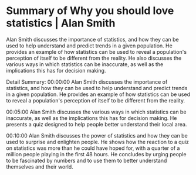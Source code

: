 # Summary of Why you should love statistics | Alan Smith

Alan Smith discusses the importance of statistics, and how they can be used to help understand and predict trends in a given population. He provides an example of how statistics can be used to reveal a population's perception of itself to be different from the reality. He also discusses the various ways in which statistics can be inaccurate, as well as the implications this has for decision making.

Detail Summary: 
00:00:00
Alan Smith discusses the importance of statistics, and how they can be used to help understand and predict trends in a given population. He provides an example of how statistics can be used to reveal a population's perception of itself to be different from the reality.

00:05:00
Alan Smith discusses the various ways in which statistics can be inaccurate, as well as the implications this has for decision making. He presents a quiz designed to help people better understand their local area.

00:10:00
Alan Smith discusses the power of statistics and how they can be used to surprise and enlighten people. He shows how the reaction to a quiz on statistics was more than he could have hoped for, with a quarter of a million people playing in the first 48 hours. He concludes by urging people to be fascinated by numbers and to use them to better understand themselves and their world.

